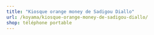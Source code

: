 ```yaml
---
title: "Kiosque orange money de Sadigou Diallo"
url: /koyama/kiosque-orange-money-de-sadigou-diallo/
shop: téléphone portable
---
```


